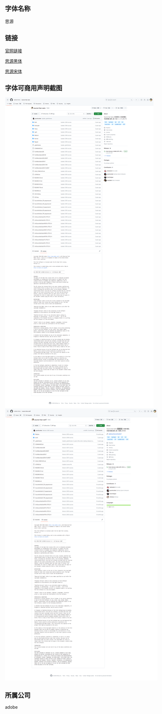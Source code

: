 ## 字体名称

思源

## 链接
[官网链接](https://github.com/adobe-fonts "官网链接")

[思源黑体](https://github.com/adobe-fonts/source-han-sans)

[思源宋体](https://github.com/adobe-fonts/source-han-serif)


## 字体可商用声明截图
![思源黑体](./source-han-sans.png)
![思源宋体](./source-han-serif.png)

## 所属公司
adobe
